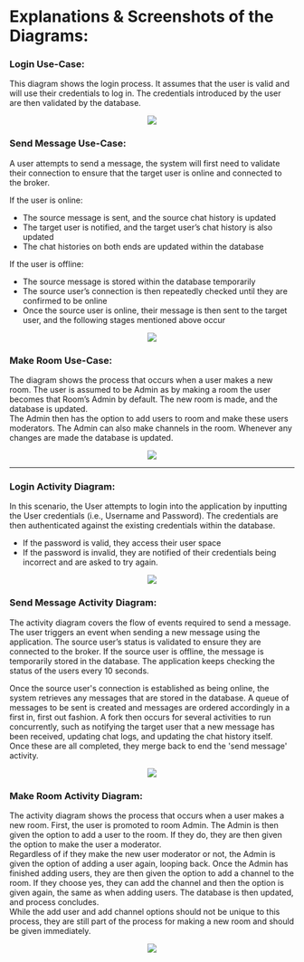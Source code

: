 # Explanations & Screenshots of the Diagrams:
### Login Use-Case:
This diagram shows the login process. It assumes that the user is valid and will use their credentials to log in. The credentials introduced by the user are then validated by the database.

<p align = "center"><img src = "https://github.com/Hannah-Ashna/SDI-Project/blob/main/Project%20Diagrams/Diagrams/UseCase%20-%20Login.PNG"></p> 

### Send Message Use-Case:
A user attempts to send a message, the system will first need to validate their connection to ensure that the target user is online and connected to the broker.  

If the user is online:
  - The source message is sent, and the source chat history is updated
  - The target user is notified, and the target user’s chat history is also updated
  - The chat histories on both ends are updated within the database  
  
If the user is offline:
  - The source message is stored within the database temporarily
  - The source user’s connection is then repeatedly checked until they are confirmed to be online
  - Once the source user is online, their message is then sent to the target user, and the following stages mentioned above occur

<p align = "center"><img src = "https://github.com/Hannah-Ashna/SDI-Project/blob/4062ebbb7d89a2aac79789378dc3664e23cd220f/Project%20Diagrams/SDI/Activity-SendMessage.png"></p> 

### Make Room Use-Case:
The diagram shows the process that occurs when a user makes a new room. The user is assumed to be Admin as by making a room the user becomes that Room’s Admin by default. The new room is made, and the database is updated.  
The Admin then has the option to add users to room and make these users moderators. The Admin can also make channels in the room. Whenever any changes are made the database is updated.  

<p align = "center"><img src = "https://github.com/Hannah-Ashna/SDI-Project/blob/main/Project%20Diagrams/Diagrams/UseCase%20-%20MakeRoom.PNG"></p> 

-------------------------------

### Login Activity Diagram:
In this scenario, the User attempts to login into the application by inputting the User credentials (i.e., Username and Password). The credentials are then authenticated against the existing credentials within the database.  

- If the password is valid, they access their user space
- If the password is invalid, they are notified of their credentials being incorrect and are asked to try again.

<p align = "center"><img src = "https://github.com/Hannah-Ashna/SDI-Project/blob/main/Project%20Diagrams/Diagrams/ActivityDiagram%20-%20Login.PNG"></p> 

### Send Message Activity Diagram:
The activity diagram covers the flow of events required to send a message. The user triggers an event when sending a new message using the application. The source user’s status is validated to ensure they are connected to the broker. If the source user is offline, the message is temporarily stored in the database. The application keeps checking the status of the users every 10 seconds.  

Once the source user's connection is established as being online, the system retrieves any messages that are stored in the database. A queue of messages to be sent is created and messages are ordered accordingly in a first in, first out fashion. A fork then occurs for several activities to run concurrently, such as notifying the target user that a new message has been received, updating chat logs, and updating the chat history itself. Once these are all completed, they merge back to end the 'send message' activity.

<p align = "center"><img src = "https://github.com/Hannah-Ashna/SDI-Project/blob/main/Project%20Diagrams/Diagrams/ActivityDiagram%20-%20SendMessage.PNG"></p> 

### Make Room Activity Diagram:
The activity diagram shows the process that occurs when a user makes a new room. First, the user is promoted to room Admin. The Admin is then given the option to add a user to the room. If they do, they are then given the option to make the user a moderator.  
Regardless of if they make the new user moderator or not, the Admin is given the option of adding a user again, looping back. Once the Admin has finished adding users, they are then given the option to add a channel to the room. If they choose yes, they can add the channel and then the option is given again, the same as when adding users. The database is then updated, and process concludes.  
While the add user and add channel options should not be unique to this process, they are still part of the process for making a new room and should be given immediately. 

<p align = "center"><img src = "https://github.com/Hannah-Ashna/SDI-Project/blob/main/Project%20Diagrams/Diagrams/ActivityDiagram%20-%20MakeRoom.PNG"></p> 


